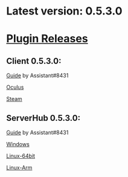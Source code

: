# Latest version: 0.5.3.0
# [Plugin Releases](https://github.com/andruzzzhka/BeatSaberMultiplayer/releases/)
## Client 0.5.3.0:
[Guide](https://bs.assistant.moe/Multiplayer/#Install) by Assistant#8431

[Oculus](https://github.com/andruzzzhka/BeatSaberMultiplayer/releases/download/0.5.3.0/BeatSaberMultiplayer-Oculus.zip)

[Steam](https://github.com/andruzzzhka/BeatSaberMultiplayer/releases/download/0.5.3.0/BeatSaberMultiplayer-Steam.zip)

## ServerHub 0.5.3.0:
[Guide](https://bs.assistant.moe/Multiplayer/#Hub) by Assistant#8431

[Windows](https://github.com/andruzzzhka/BeatSaberMultiplayer/releases/download/0.5.3.0/ServerHub_win-64.zip)

[Linux-64bit](https://github.com/andruzzzhka/BeatSaberMultiplayer/releases/download/0.5.3.0/ServerHub_linux-64.zip)

[Linux-Arm](https://github.com/andruzzzhka/BeatSaberMultiplayer/releases/download/0.5.3.0/ServerHub_linux-arm.zip)

